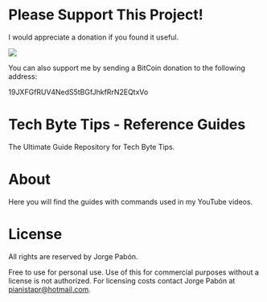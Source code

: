# Please Support This Project!

I would appreciate a donation if you found it useful.

[![](https://www.paypalobjects.com/en_US/i/btn/btn_donateCC_LG.gif)](https://www.paypal.com/cgi-bin/webscr?cmd=_donations&business=53CD2WNX3698E&lc=US&item_name=PREngineer&item_number=TBT-Reference-Guides&currency_code=USD&bn=PP%2dDonationsBF%3abtn_donateCC_LG%2egif%3aNonHosted)

You can also support me by sending a BitCoin donation to the following address:

19JXFGfRUV4NedS5tBGfJhkfRrN2EQtxVo

# Tech Byte Tips - Reference Guides

The Ultimate Guide Repository for Tech Byte Tips.

# About

Here you will find the guides with commands used in my YouTube videos.

# License

All rights are reserved by Jorge Pabón.

Free to use for personal use.
Use of this for commercial purposes without a license is not authorized.
For licensing costs contact Jorge Pabón at pianistapr@hotmail.com.
